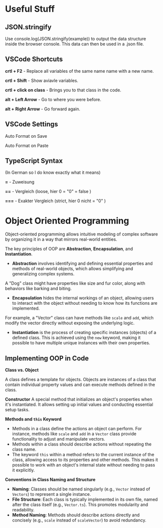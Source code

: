# Useful Stuff

## JSON.stringify

Use console.log(JSON.stringify(example)) to output the data structure inside the browser console.
This data can then be used in a .json file.

## VSCode Shortcuts

**crtl + F2** - Replace all variables of the same name name with a new name.

**crtl + Shift** - Show aviavle variables.

**crtl + click on class** - Brings you to that class in the code.

**alt + Left Arrow** - Go to where you were before.

**alt + Right Arrow** - Go forward again.

## VSCode Settings

Auto Format on Save

Auto Format on Paste

## TypeScript Syntax

(In German so I do know exactly what it means)

**=** - Zuweisung

**==** - Vergleich (loose, hier 0 = "0" = false )

**===** - Exakter Vergleich (strict, hier 0 nicht = "0" )

# Object Oriented Programming

Object-oriented programming allows intuitive modeling of complex software by organizing it in a way that mirrors real-world entities. 

The key principles of OOP are **Abstraction**, **Encapsulation**, and **Instantiation**.

- **Abstraction** involves identifying and defining essential properties and methods of real-world objects, which allows simplifying and generalizing complex systems. 

A "Dog" class might have properties like size and fur color, along with behaviors like barking and biting.

- **Encapsulation** hides the internal workings of an object, allowing users to interact with the object without needing to know how its functions are implemented. 

For example, a "Vector" class can have methods like `scale` and `add`, which modify the vector directly without exposing the underlying logic.

- **Instantiation** is the process of creating specific instances (objects) of a defined class. This is achieved using the `new` keyword, making it possible to have multiple unique instances with their own properties.

## Implementing OOP in Code

**Class vs. Object**

A class defines a template for objects. Objects are instances of a class that contain individual property values and can execute methods defined in the class.

**Constructor**
 A special method that initializes an object's properties when it's instantiated. It allows setting up initial values and conducting essential setup tasks.

**Methods and `this` Keyword**
   - Methods in a class define the actions an object can perform. For instance, methods like `scale` and `add` in a `Vector` class provide functionality to adjust and manipulate vectors.
   - Methods within a class should describe actions without repeating the class name.
   - The keyword `this` within a method refers to the current instance of the class, allowing access to its properties and other methods. This makes it possible to work with an object's internal state without needing to pass it explicitly.

**Conventions in Class Naming and Structure**
   - **Naming**: Classes should be named singularly (e.g., `Vector` instead of `Vectors`) to represent a single instance.
   - **File Structure**: Each class is typically implemented in its own file, named after the class itself (e.g., `Vector.ts`). This promotes modularity and readability.
   - **Method Naming**: Methods should describe actions directly and concisely (e.g., `scale` instead of `scaleVector`) to avoid redundancy.






